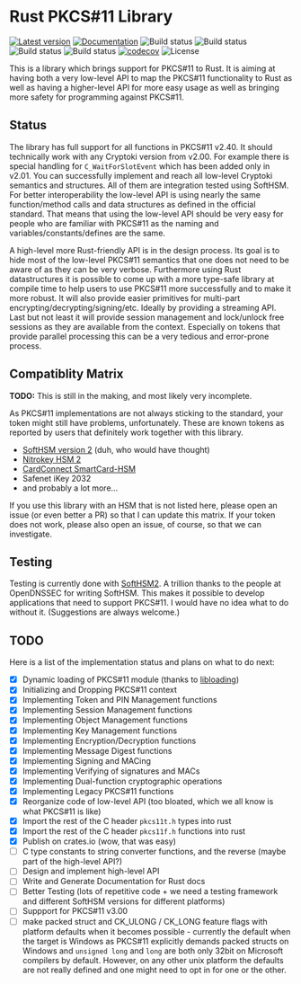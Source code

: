 <!--
Copyright 2017 Marcus Heese

Licensed under the Apache License, Version 2.0 (the "License");
you may not use this file except in compliance with the License.
You may obtain a copy of the License at

    http://www.apache.org/licenses/LICENSE-2.0

Unless required by applicable law or agreed to in writing, software
distributed under the License is distributed on an "AS IS" BASIS,
WITHOUT WARRANTIES OR CONDITIONS OF ANY KIND, either express or implied.
See the License for the specific language governing permissions and
limitations under the License.
-->

# Rust PKCS#11 Library

[![Latest version](https://img.shields.io/crates/v/pkcs11.svg)](https://crates.io/crates/pkcs11)
[![Documentation](https://docs.rs/pkcs11/badge.svg)](https://docs.rs/pkcs11)
![Build status](https://github.com/mheese/rust-pkcs11/workflows/Linux/badge.svg)
![Build status](https://github.com/mheese/rust-pkcs11/workflows/macOS/badge.svg)
![Build status](https://github.com/mheese/rust-pkcs11/workflows/Windows/badge.svg)
![Build status](https://github.com/mheese/rust-pkcs11/workflows/Audit/badge.svg)
[![codecov](https://codecov.io/gh/mheese/rust-pkcs11/branch/master/graph/badge.svg)](https://codecov.io/gh/mheese/rust-pkcs11)
![License](https://img.shields.io/crates/l/pkcs11.svg)

This is a library which brings support for PKCS#11 to Rust. It is aiming at having both a very low-level API to map the PKCS#11 functionality to Rust as well as having a higher-level API for more easy usage as well as bringing more safety for programming against PKCS#11.

## Status

The library has full support for all functions in PKCS#11 v2.40.
It should technically work with any Cryptoki version from v2.00.
For example there is special handling for `C_WaitForSlotEvent` which has been added only in v2.01.
You can successfully implement and reach all low-level Cryptoki semantics and structures.
All of them are integration tested using SoftHSM.
For better interoperability the low-level API is using nearly the same function/method calls and data structures as defined in the official standard.
That means that using the low-level API should be very easy for people who are familiar with PKCS#11 as the naming and variables/constants/defines are the same.

A high-level more Rust-friendly API is in the design process.
Its goal is to hide most of the low-level PKCS#11 semantics that one does not need to be aware of as they can be very verbose.
Furthermore using Rust datastructures it is possible to come up with a more type-safe library at compile time to help users to use PKCS#11 more successfully and to make it more robust.
It will also provide easier primitives for multi-part encrypting/decrypting/signing/etc.
Ideally by providing a streaming API.
Last but not least it will provide session management and lock/unlock free sessions as they are available from the context.
Especially on tokens that provide parallel processing this can be a very tedious and error-prone process.

## Compatiblity Matrix

**TODO:** This is still in the making, and most likely very incomplete.

As PKCS#11 implementations are not always sticking to the standard, your token might still have problems, unfortunately.
These are known tokens as reported by users that definitely work together with this library.

- [SoftHSM version 2](https://github.com/opendnssec/SoftHSMv2) (duh, who would have thought)
- [Nitrokey HSM 2](https://www.nitrokey.com)
- [CardConnect SmartCard-HSM](https://www.smartcard-hsm.com/)
- Safenet iKey 2032
- and probably a lot more...

If you use this library with an HSM that is not listed here, please open an issue (or even better a PR) so that I can update this matrix.
If your token does not work, please also open an issue, of course, so that we can investigate.

## Testing

Testing is currently done with [SoftHSM2](https://github.com/opendnssec/SoftHSMv2 "SoftHSM2 Repo").
A trillion thanks to the people at OpenDNSSEC for writing SoftHSM.
This makes it possible to develop applications that need to support PKCS#11.
I would have no idea what to do without it.
(Suggestions are always welcome.)

## TODO

Here is a list of the implementation status and plans on what to do next:

- [x] Dynamic loading of PKCS#11 module (thanks to [libloading](https://github.com/nagisa/rust_libloading "libloading Repo"))
- [x] Initializing and Dropping PKCS#11 context
- [x] Implementing Token and PIN Management functions
- [x] Implementing Session Management functions
- [x] Implementing Object Management functions
- [x] Implementing Key Management functions
- [x] Implementing Encryption/Decryption functions
- [x] Implementing Message Digest functions
- [x] Implementing Signing and MACing
- [x] Implementing Verifying of signatures and MACs
- [x] Implementing Dual-function cryptographic operations
- [x] Implementing Legacy PKCS#11 functions
- [x] Reorganize code of low-level API (too bloated, which we all know is what PKCS#11 is like)
- [x] Import the rest of the C header `pkcs11t.h` types into rust
- [x] Import the rest of the C header `pkcs11f.h` functions into rust
- [x] Publish on crates.io (wow, that was easy)
- [ ] C type constants to string converter functions, and the reverse (maybe part of the high-level API?)
- [ ] Design and implement high-level API
- [ ] Write and Generate Documentation for Rust docs
- [ ] Better Testing (lots of repetitive code + we need a testing framework and different SoftHSM versions for different platforms)
- [ ] Suppport for PKCS#11 v3.00
- [ ] make packed struct and CK_ULONG / CK_LONG feature flags with platform defaults when it becomes possible - currently the default when the target is Windows as PKCS#11 explicitly demands packed structs on Windows and `unsigned long` and `long` are both only 32bit on Microsoft compilers by default. However, on any other unix platform the defaults are not really defined and one might need to opt in for one or the other.

